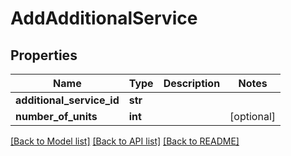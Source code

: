 # AddAdditionalService

## Properties
Name | Type | Description | Notes
------------ | ------------- | ------------- | -------------
**additional_service_id** | **str** |  | 
**number_of_units** | **int** |  | [optional] 

[[Back to Model list]](../README.md#documentation-for-models) [[Back to API list]](../README.md#documentation-for-api-endpoints) [[Back to README]](../README.md)

